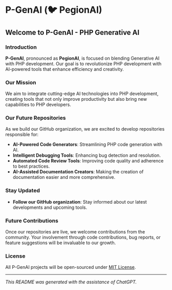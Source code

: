 # P-GenAI (🐦 PegionAI)

## Welcome to P-GenAI - PHP Generative AI

### Introduction
**P-GenAI**, pronounced as **PegionAI**, is focused on blending Generative AI with PHP development. Our goal is to revolutionize PHP development with AI-powered tools that enhance efficiency and creativity.

### Our Mission
We aim to integrate cutting-edge AI technologies into PHP development, creating tools that not only improve productivity but also bring new capabilities to PHP developers.

### Our Future Repositories
As we build our GitHub organization, we are excited to develop repositories responsible for:
- **AI-Powered Code Generators**: Streamlining PHP code generation with AI.
- **Intelligent Debugging Tools**: Enhancing bug detection and resolution.
- **Automated Code Review Tools**: Improving code quality and adherence to best practices.
- **AI-Assisted Documentation Creators**: Making the creation of documentation easier and more comprehensive.

### Stay Updated
- **Follow our GitHub organization**: Stay informed about our latest developments and upcoming tools.

### Future Contributions
Once our repositories are live, we welcome contributions from the community. Your involvement through code contributions, bug reports, or feature suggestions will be invaluable to our growth.

### License
All P-GenAI projects will be open-sourced under [MIT License](https://github.com/p-gen-ai/.github/blob/main/LICENSE).

---

*This README was generated with the assistance of ChatGPT.*
